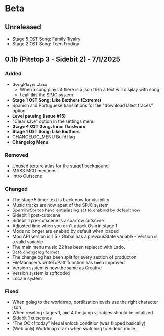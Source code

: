 # Beta
## Unreleased
- Stage 5 OST Song: Family Rivalry
- Stage 2 OST Song: Teen Prodigy
<version>

## 0.1b (Pitstop 3 - Sidebit 2) - 7/1/2025
### Added
- SongPlayer class
  - When a song plays if there is a json then a text will display with song 
  - I call this the SPJC system
- **Stage 1 OST Song: Like Brothers (Extreme)**
- Spanish and Portuguese translations for the "download latest traces" option
- **Level pausing (Issue #15)**
- "Clear save" option in the settings menu
- **Stage 4 OST Song: Inner Hardware**
- **Stage 1 OST Song: Like Brothers**
- CHANGELOG_MENU Build flag
- **Changelog Menu**
### Removed
- Unused texture atlas for the stage1 background
- MASS MOD mentions
- Intro Cutscene
### Changed
- The stage 5 timer text is black now for visability
- Music tracks are now apart of the SPJC system
- SparrowSprites have antialiasing set to enabled by default now
- Sidebit 1 post-cutscene
- Sidebit 1 pre-cutscene is a sparrow cutscene
- Adjusted time when you can't attack Osin in stage 1
- Mods no longer are enabled by default when loaded
- Mod API version is 1.5
        - Global has a previousState variable
        - Version is a valid variable
- The main menu music 22 has been replaced with Lado.
- Beta changelog format
- The changelog has been split for every section of production
- FileManager's writeToPath function has been improved
- Version system is now the same as Creative
- Version system is softcoded
- Locale system
### Fixed
- When going to the worldmap, portilization levels use the right character json
- When reseting stages 1, and 4 the jump variables should be initalized
- Sidebit 1 cutscenes
- "The OC of today" Medal unlock condition (was flipped basically)
- (Web only) Worldmap crash when switching to Sidebit mode